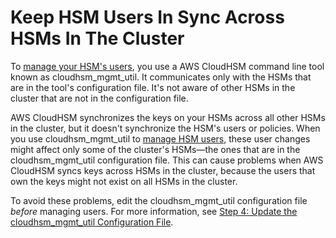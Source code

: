 # Keep HSM Users In Sync Across HSMs In The Cluster<a name="troubleshooting-keep-hsm-users-in-sync"></a>

To [manage your HSM's users](manage-hsm-users.md), you use a AWS CloudHSM command line tool known as cloudhsm\_mgmt\_util\. It communicates only with the HSMs that are in the tool's configuration file\. It's not aware of other HSMs in the cluster that are not in the configuration file\.

AWS CloudHSM synchronizes the keys on your HSMs across all other HSMs in the cluster, but it doesn't synchronize the HSM's users or policies\. When you use cloudhsm\_mgmt\_util to [manage HSM users](manage-hsm-users.md), these user changes might affect only some of the cluster's HSMs—the ones that are in the cloudhsm\_mgmt\_util configuration file\. This can cause problems when AWS CloudHSM syncs keys across HSMs in the cluster, because the users that own the keys might not exist on all HSMs in the cluster\.

To avoid these problems, edit the cloudhsm\_mgmt\_util configuration file *before* managing users\. For more information, see [Step 4: Update the cloudhsm\_mgmt\_util Configuration File](cloudhsm_mgmt_util-getting-started.md#cloudhsm_mgmt_util-update-configuration)\.